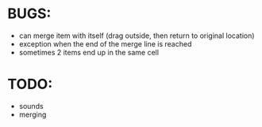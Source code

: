 # BUGS:

  - can merge item with itself (drag outside, then return to original location)
  - exception when the end of the merge line is reached
  - sometimes 2 items end up in the same cell

# TODO:
- sounds
- merging
